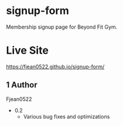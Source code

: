 # signup-form
Membership signup page for Beyond Fit Gym.

# Live Site
https://fjean0522.github.io/signup-form/

## 1 Author
Fjean0522

* 0.2
    * Various bug fixes and optimizations
